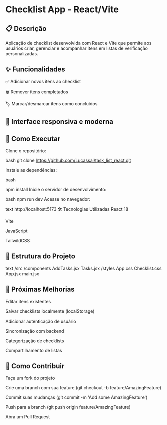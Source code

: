# Checklist App - React/Vite

## 📋 Descrição

Aplicação de checklist desenvolvida com React e Vite que permite aos usuários criar, gerenciar e acompanhar itens em listas de verificação personalizadas.

## ✨ Funcionalidades

✅ Adicionar novos itens ao checklist

🗑️ Remover itens completados

<!--✏️  -->

🏷️ Marcar/desmarcar itens como concluídos

<!-- 📁  -->

## 🎨 Interface responsiva e moderna

## 🚀 Como Executar

Clone o repositório:

bash
git clone https://github.com/Lucassai/task_list_react.git

Instale as dependências:

bash

npm install
Inicie o servidor de desenvolvimento:

bash
npm run dev
Acesse no navegador:

text
http://localhost:5173
🛠️ Tecnologias Utilizadas
React 18

Vite

JavaScript

TailwildCSS

<!-- -->

## 📂 Estrutura do Projeto
text
/src
  /components
    AddTasks.jsx
    Tasks.jsx
  /styles
    App.css
    Checklist.css
  App.jsx
  main.jsx
  
## 📌 Próximas Melhorias

Editar itens existentes

Salvar checklists localmente (localStorage)

Adicionar autenticação de usuário

Sincronização com backend

Categorização de checklists

Compartilhamento de listas

## 🤝 Como Contribuir
Faça um fork do projeto

Crie uma branch com sua feature (git checkout -b feature/AmazingFeature)

Commit suas mudanças (git commit -m 'Add some AmazingFeature')

Push para a branch (git push origin feature/AmazingFeature)

Abra um Pull Request
